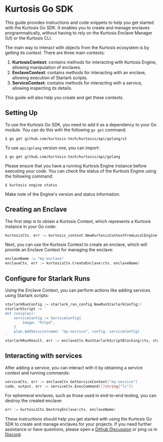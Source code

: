 # Kurtosis Go SDK

This guide provides instructions and code snippets to help you get started with the Kurtosis Go SDK. It enables you to create and manage enclaves programmatically, without having to rely on the Kurtosis Enclave Manager (UI) or the Kurtosis CLI.

The main way to interact with objects from the Kurtosis ecosystem is by getting its *context*. There are three main contexts:
1. **KurtosisContext**: contains methods for interacting with Kurtosis Engine, allowing manipulation of enclaves.
2. **EnclaveContext**: contains methods for interacting with an enclave, allowing execution of Starlark scripts.
3. **ServiceContext**: contains methods for interacting with a service, allowing inspecting its details.

This guide will also help you create and get these contexts.

## Setting Up

To use the Kurtosis Go SDK, you need to add it as a dependency to your Go module. You can do this with the following `go get` command:

```console
$ go get github.com/kurtosis-tech/kurtosis/api/golang/v2
```

To use `api/golang` version one, you can import:

```
$ go get github.com/kurtosis-tech/kurtosis/api/golang
```

Please ensure that you have a running Kurtosis Engine instance before executing your code. You can check the status of the Kurtosis Engine using the following command:

```console
$ kurtosis engine status
```

Make note of the Engine's version and status information.

## Creating an Enclave

The first step is to obtain a Kurtosis Context, which represents a Kurtosis instance in your Go code:

```go
kurtosisCtx, err := kurtosis_context.NewKurtosisContextFromLocalEngine()
```

Next, you can use the Kurtosis Context to create an enclave, which will provide an Enclave Context for managing the enclave:

```go
enclaveName := "my-enclave"
enclaveCtx, err := kurtosisCtx.CreateEnclave(ctx, enclaveName)
```

## Configure for Starlark Runs

Using the Enclave Context, you can perform actions like adding services using Starlark scripts:

```go
starlarkRunConfig := starlark_run_config.NewRunStarlarkConfig()
starlarkScript := `
def run(plan):
    serviceConfig := ServiceConfig{
        Image: "httpd",
    }
    plan.AddService(name: "my-service", config: serviceConfig)
`
starlarkRunResult, err := enclaveCtx.RunStarlarkScriptBlocking(ctx, starlarkScript, starlarkRunConfig)
```
## Interacting with services
After adding a service, you can interact with it by obtaining a service context and running commands:

```go
serviceCtx, err := enclaveCtx.GetServiceContext("my-service")
code, output, err := serviceCtx.ExecCommand([]string{"ls"})
```

For ephemeral enclaves, such as those used in end-to-end testing, you can destroy the created enclave:

```go
err := kurtosisCtx.DestroyEnclave(ctx, enclaveName)
```

These instructions should help you get started with using the Kurtosis Go SDK to create and manage enclaves for your projects. If you need further assistance or have questions, please open a [Github Discussion](https://github.com/kurtosis-tech/kurtosis/discussions/categories/q-a) or ping us in [Discord](https://discord.com/invite/HUapYX9RvV).
